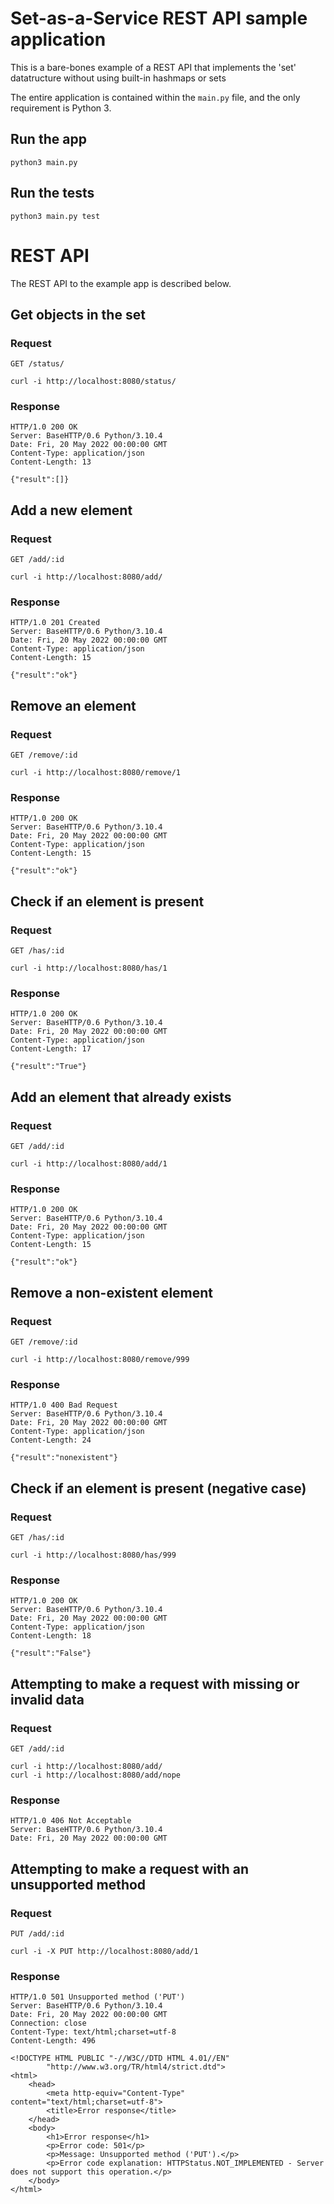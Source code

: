 # Set-as-a-Service REST API sample application

This is a bare-bones example of a REST API that implements the
'set' datatructure without using built-in hashmaps or sets

The entire application is contained within the `main.py` file,
and the only requirement is Python 3.

## Run the app

    python3 main.py

## Run the tests

    python3 main.py test

# REST API

The REST API to the example app is described below.

## Get objects in the set

### Request

`GET /status/`

    curl -i http://localhost:8080/status/

### Response

    HTTP/1.0 200 OK
    Server: BaseHTTP/0.6 Python/3.10.4
    Date: Fri, 20 May 2022 00:00:00 GMT
    Content-Type: application/json
    Content-Length: 13

    {"result":[]}

## Add a new element

### Request

`GET /add/:id`

    curl -i http://localhost:8080/add/

### Response

    HTTP/1.0 201 Created
    Server: BaseHTTP/0.6 Python/3.10.4
    Date: Fri, 20 May 2022 00:00:00 GMT
    Content-Type: application/json
    Content-Length: 15

    {"result":"ok"}

## Remove an element

### Request

`GET /remove/:id`

    curl -i http://localhost:8080/remove/1

### Response

    HTTP/1.0 200 OK
    Server: BaseHTTP/0.6 Python/3.10.4
    Date: Fri, 20 May 2022 00:00:00 GMT
    Content-Type: application/json
    Content-Length: 15

    {"result":"ok"}

## Check if an element is present

### Request

`GET /has/:id`

    curl -i http://localhost:8080/has/1

### Response

    HTTP/1.0 200 OK
    Server: BaseHTTP/0.6 Python/3.10.4
    Date: Fri, 20 May 2022 00:00:00 GMT
    Content-Type: application/json
    Content-Length: 17

    {"result":"True"}

## Add an element that already exists

### Request

`GET /add/:id`

    curl -i http://localhost:8080/add/1

### Response

    HTTP/1.0 200 OK
    Server: BaseHTTP/0.6 Python/3.10.4
    Date: Fri, 20 May 2022 00:00:00 GMT
    Content-Type: application/json
    Content-Length: 15

    {"result":"ok"}

## Remove a non-existent element

### Request

`GET /remove/:id`

    curl -i http://localhost:8080/remove/999

### Response

    HTTP/1.0 400 Bad Request
    Server: BaseHTTP/0.6 Python/3.10.4
    Date: Fri, 20 May 2022 00:00:00 GMT
    Content-Type: application/json
    Content-Length: 24

    {"result":"nonexistent"}

## Check if an element is present (negative case)

### Request

`GET /has/:id`

    curl -i http://localhost:8080/has/999

### Response

    HTTP/1.0 200 OK
    Server: BaseHTTP/0.6 Python/3.10.4
    Date: Fri, 20 May 2022 00:00:00 GMT
    Content-Type: application/json
    Content-Length: 18

    {"result":"False"}

## Attempting to make a request with missing or invalid data

### Request

`GET /add/:id`

    curl -i http://localhost:8080/add/
    curl -i http://localhost:8080/add/nope

### Response

    HTTP/1.0 406 Not Acceptable
    Server: BaseHTTP/0.6 Python/3.10.4
    Date: Fri, 20 May 2022 00:00:00 GMT

## Attempting to make a request with an unsupported method

### Request

`PUT /add/:id`

    curl -i -X PUT http://localhost:8080/add/1

### Response

    HTTP/1.0 501 Unsupported method ('PUT')
    Server: BaseHTTP/0.6 Python/3.10.4
    Date: Fri, 20 May 2022 00:00:00 GMT
    Connection: close
    Content-Type: text/html;charset=utf-8
    Content-Length: 496

    <!DOCTYPE HTML PUBLIC "-//W3C//DTD HTML 4.01//EN"
            "http://www.w3.org/TR/html4/strict.dtd">
    <html>
        <head>
            <meta http-equiv="Content-Type" content="text/html;charset=utf-8">
            <title>Error response</title>
        </head>
        <body>
            <h1>Error response</h1>
            <p>Error code: 501</p>
            <p>Message: Unsupported method ('PUT').</p>
            <p>Error code explanation: HTTPStatus.NOT_IMPLEMENTED - Server does not support this operation.</p>
        </body>
    </html>

